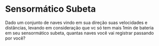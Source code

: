 
# Sensormático Subeta

Dado um conjunto de naves vindo em sua direção suas velocidades e distâncias, levando em consideração que vc só tem mais 1min de bateria em seu sensormático subeta, quantas naves você vai registrar passando por você?
